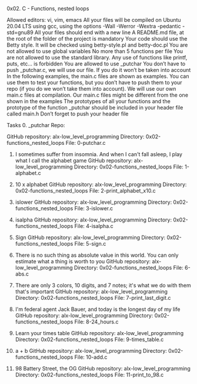 0x02. C - Functions, nested loops

Allowed editors: vi, vim, emacs
All your files will be compiled on Ubuntu 20.04 LTS using gcc, using the options -Wall -Werror -Wextra -pedantic -std=gnu89
All your files should end with a new line
A README.md file, at the root of the folder of the project is mandatory
Your code should use the Betty style. It will be checked using betty-style.pl and betty-doc.pl
You are not allowed to use global variables
No more than 5 functions per file
You are not allowed to use the standard library. Any use of functions like printf, puts, etc… is forbidden
You are allowed to use _putchar
You don’t have to push _putchar.c, we will use our file. If you do it won’t be taken into account
In the following examples, the main.c files are shown as examples. You can use them to test your functions, but you don’t have to push them to your repo (if you do we won’t take them into account). We will use our own main.c files at compilation. Our main.c files might be different from the one shown in the examples
The prototypes of all your functions and the prototype of the function _putchar should be included in your header file called main.h
Don’t forget to push your header file

Tasks
0. _putchar
Repo:

GitHub repository: alx-low_level_programming
Directory: 0x02-functions_nested_loops
File: 0-putchar.c

1. I sometimes suffer from insomnia. And when I can't fall asleep, I play what I call the alphabet game
GitHub repository: alx-low_level_programming
Directory: 0x02-functions_nested_loops
File: 1-alphabet.c

2. 10 x alphabet
GitHub repository: alx-low_level_programming
Directory: 0x02-functions_nested_loops
File: 2-print_alphabet_x10.c

3. islower
GitHub repository: alx-low_level_programming
Directory: 0x02-functions_nested_loops
File: 3-islower.c

4. isalpha
GitHub repository: alx-low_level_programming
Directory: 0x02-functions_nested_loops
File: 4-isalpha.c

5. Sign
GitHub repository: alx-low_level_programming
Directory: 0x02-functions_nested_loops
File: 5-sign.c

6. There is no such thing as absolute value in this world. You can only estimate what a thing is worth to you
GitHub repository: alx-low_level_programming
Directory: 0x02-functions_nested_loops
File: 6-abs.c

7. There are only 3 colors, 10 digits, and 7 notes; it's what we do with them that's important
GitHub repository: alx-low_level_programming
Directory: 0x02-functions_nested_loops
File: 7-print_last_digit.c

8. I'm federal agent Jack Bauer, and today is the longest day of my life
GitHub repository: alx-low_level_programming
Directory: 0x02-functions_nested_loops
File: 8-24_hours.c

9. Learn your times table
GitHub repository: alx-low_level_programming
Directory: 0x02-functions_nested_loops
File: 9-times_table.c

10. a + b
GitHub repository: alx-low_level_programming
Directory: 0x02-functions_nested_loops
File: 10-add.c

11. 98 Battery Street, the OG
GitHub repository: alx-low_level_programming
Directory: 0x02-functions_nested_loops
File: 11-print_to_98.c
